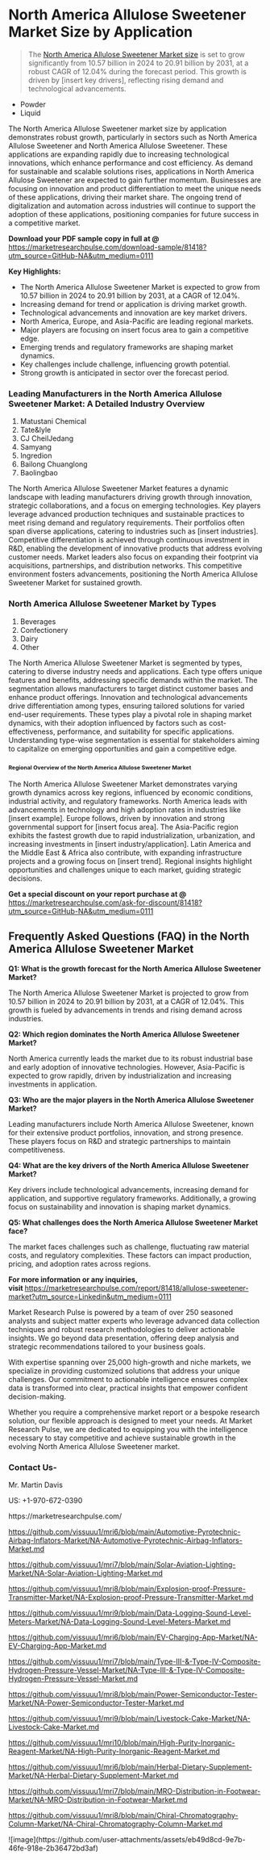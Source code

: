 <h1>North America Allulose Sweetener Market&nbsp;Size by Application</h1><blockquote><p>The <a href="https://marketresearchpulse.com/download-sample/81418?utm_source=GitHub-NA&amp;utm_medium=0111">North America Allulose Sweetener Market size</a> is set to grow significantly from 10.57 billion in 2024 to 20.91 billion by 2031, at a robust CAGR of 12.04% during the forecast period. This growth is driven by [insert key drivers], reflecting rising demand and technological advancements.</p></blockquote><ul><li>Powder<li> Liquid</li></ul><p>The North America Allulose Sweetener market size by application demonstrates robust growth, particularly in sectors such as North America Allulose Sweetener and North America Allulose Sweetener. These applications are expanding rapidly due to increasing technological innovations, which enhance performance and cost efficiency. As demand for sustainable and scalable solutions rises, applications in North America Allulose Sweetener are expected to gain further momentum. Businesses are focusing on innovation and product differentiation to meet the unique needs of these applications, driving their market share. The ongoing trend of digitalization and automation across industries will continue to support the adoption of these applications, positioning companies for future success in a competitive market.</p><p><strong>Download your PDF sample copy in full at @ </strong><a href="https://marketresearchpulse.com/download-sample/81418?utm_source=GitHub-NA&amp;utm_medium=0111">https://marketresearchpulse.com/download-sample/81418?utm_source=GitHub-NA&amp;utm_medium=0111</a></p><p><strong>Key Highlights: </strong></p><ul><li>The North America Allulose Sweetener Market is expected to grow from 10.57 billion in 2024 to 20.91 billion by 2031, at a CAGR of 12.04%.</li><li>Increasing demand for trend or application is driving market growth.</li><li>Technological advancements and innovation are key market drivers.</li><li>North America, Europe, and Asia-Pacific are leading regional markets.</li><li>Major players are focusing on insert focus area to gain a competitive edge.</li><li>Emerging trends and regulatory frameworks are shaping market dynamics.</li><li>Key challenges include challenge, influencing growth potential.</li><li>Strong growth is anticipated in sector over the forecast period.</li></ul><h3>Leading Manufacturers in the North America Allulose Sweetener Market: A Detailed Industry Overview</h3><ol><li>Matustani Chemical</li><li>Tate&lyle</li><li>CJ CheilJedang</li><li>Samyang</li><li>Ingredion</li><li>Bailong Chuanglong</li><li>Baolingbao</li></ol><div class="flex max-w-full flex-col flex-grow"><div class="min-h-8 text-message flex w-full flex-col items-end gap-2 whitespace-normal break-words [.text-message+&amp;]:mt-5" dir="auto" data-message-author-role="assistant" data-message-id="fd8432e4-4910-450d-b182-61b7bfb0a01f" data-message-model-slug="gpt-4o"><div class="flex w-full flex-col gap-1 empty:hidden first:pt-[3px]"><div class="markdown prose w-full break-words dark:prose-invert light"><p>The North America Allulose Sweetener Market features a dynamic landscape with leading manufacturers driving growth through innovation, strategic collaborations, and a focus on emerging technologies. Key players leverage advanced production techniques and sustainable practices to meet rising demand and regulatory requirements. Their portfolios often span diverse applications, catering to industries such as [insert industries]. Competitive differentiation is achieved through continuous investment in R&amp;D, enabling the development of innovative products that address evolving customer needs. Market leaders also focus on expanding their footprint via acquisitions, partnerships, and distribution networks. This competitive environment fosters advancements, positioning the North America Allulose Sweetener Market for sustained growth.</p></div></div></div></div><h3>North America Allulose Sweetener Market by Types</h3><ol><li>Beverages<li> Confectionery<li> Dairy<li> Other</li></ol><div class="flex max-w-full flex-col flex-grow"><div class="min-h-8 text-message flex w-full flex-col items-end gap-2 whitespace-normal break-words [.text-message+&amp;]:mt-5" dir="auto" data-message-author-role="assistant" data-message-id="084470be-0bb7-4664-bddf-5156b4f41249" data-message-model-slug="gpt-4o-mini"><div class="flex w-full flex-col gap-1 empty:hidden first:pt-[3px]"><div class="markdown prose w-full break-words dark:prose-invert light"><p>The North America Allulose Sweetener Market is segmented by types, catering to diverse industry needs and applications. Each type offers unique features and benefits, addressing specific demands within the market. The segmentation allows manufacturers to target distinct customer bases and enhance product offerings. Innovation and technological advancements drive differentiation among types, ensuring tailored solutions for varied end-user requirements. These types play a pivotal role in shaping market dynamics, with their adoption influenced by factors such as cost-effectiveness, performance, and suitability for specific applications. Understanding type-wise segmentation is essential for stakeholders aiming to capitalize on emerging opportunities and gain a competitive edge.</p></div></div></div></div><h3><span style="font-size: 11px;">Regional Overview of the North America Allulose Sweetener Market</span></h3><div class="flex max-w-full flex-col flex-grow"><div class="min-h-8 text-message flex w-full flex-col items-end gap-2 whitespace-normal break-words [.text-message+&amp;]:mt-5" dir="auto" data-message-author-role="assistant" data-message-id="e9038762-ce64-4e30-91c9-9bd413514231" data-message-model-slug="gpt-4o-mini"><div class="flex w-full flex-col gap-1 empty:hidden first:pt-[3px]"><div class="markdown prose w-full break-words dark:prose-invert light"><p>The North America Allulose Sweetener Market demonstrates varying growth dynamics across key regions, influenced by economic conditions, industrial activity, and regulatory frameworks. North America leads with advancements in technology and high adoption rates in industries like [insert example]. Europe follows, driven by innovation and strong governmental support for [insert focus area]. The Asia-Pacific region exhibits the fastest growth due to rapid industrialization, urbanization, and increasing investments in [insert industry/application]. Latin America and the Middle East &amp; Africa also contribute, with expanding infrastructure projects and a growing focus on [insert trend]. Regional insights highlight opportunities and challenges unique to each market, guiding strategic decisions.</p></div></div></div></div><p><strong>Get a special discount on your report purchase at @ </strong><a href="https://marketresearchpulse.com/ask-for-discount/81418?utm_source=GitHub-NA&amp;utm_medium=0111">https://marketresearchpulse.com/ask-for-discount/81418?utm_source=GitHub-NA&amp;utm_medium=0111</a></p><h2>Frequently Asked Questions (FAQ) in the North America Allulose Sweetener Market</h2><p><strong>Q1: What is the growth forecast for the North America Allulose Sweetener Market?</strong></p><p>The North America Allulose Sweetener Market is projected to grow from 10.57 billion in 2024 to 20.91 billion by 2031, at a CAGR of 12.04%. This growth is fueled by advancements in trends and rising demand across industries.</p><p><strong>Q2: Which region dominates the North America Allulose Sweetener Market?</strong></p><p>North America currently leads the market due to its robust industrial base and early adoption of innovative technologies. However, Asia-Pacific is expected to grow rapidly, driven by industrialization and increasing investments in application.</p><p><strong>Q3: Who are the major players in the North America Allulose Sweetener Market?</strong></p><p>Leading manufacturers include North America Allulose Sweetener, known for their extensive product portfolios, innovation, and strong presence. These players focus on R&amp;D and strategic partnerships to maintain competitiveness.</p><p><strong>Q4: What are the key drivers of the North America Allulose Sweetener Market?</strong></p><p>Key drivers include technological advancements, increasing demand for application, and supportive regulatory frameworks. Additionally, a growing focus on sustainability and innovation is shaping market dynamics.</p><p><strong>Q5: What challenges does the North America Allulose Sweetener Market face?</strong></p><p>The market faces challenges such as challenge, fluctuating raw material costs, and regulatory complexities. These factors can impact production, pricing, and adoption rates across regions.</p><p><strong>For more information or any inquiries, visit&nbsp;</strong><a href="https://marketresearchpulse.com/report/81418/allulose-sweetener-market?utm_source=Linkedin&utm_medium=0111">https://marketresearchpulse.com/report/81418/allulose-sweetener-market?utm_source=Linkedin&utm_medium=0111</a></p><p>Market Research Pulse is powered by a team of over 250 seasoned analysts and subject matter experts who leverage advanced data collection techniques and robust research methodologies to deliver actionable insights. We go beyond data presentation, offering deep analysis and strategic recommendations tailored to your business goals.</p><p>With expertise spanning over 25,000 high-growth and niche markets, we specialize in providing customized solutions that address your unique challenges. Our commitment to actionable intelligence ensures complex data is transformed into clear, practical insights that empower confident decision-making.</p><p>Whether you require a comprehensive market report or a bespoke research solution, our flexible approach is designed to meet your needs. At Market Research Pulse, we are dedicated to equipping you with the intelligence necessary to stay competitive and achieve sustainable growth in the evolving North America Allulose Sweetener market.</p><h3><strong>Contact Us-</strong></h3><p>Mr. Martin Davis</p><p>US: +1-970-672-0390</p><p>https://marketresearchpulse.com/</p><p><a href="https://github.com/vissuuu1/mri6/blob/main/Automotive-Pyrotechnic-Airbag-Inflators-Market/NA-Automotive-Pyrotechnic-Airbag-Inflators-Market.md">https://github.com/vissuuu1/mri6/blob/main/Automotive-Pyrotechnic-Airbag-Inflators-Market/NA-Automotive-Pyrotechnic-Airbag-Inflators-Market.md</a></p><p><a href="https://github.com/vissuuu1/mri7/blob/main/Solar-Aviation-Lighting-Market/NA-Solar-Aviation-Lighting-Market.md">https://github.com/vissuuu1/mri7/blob/main/Solar-Aviation-Lighting-Market/NA-Solar-Aviation-Lighting-Market.md</a></p><p><a href="https://github.com/vissuuu1/mri8/blob/main/Explosion-proof-Pressure-Transmitter-Market/NA-Explosion-proof-Pressure-Transmitter-Market.md">https://github.com/vissuuu1/mri8/blob/main/Explosion-proof-Pressure-Transmitter-Market/NA-Explosion-proof-Pressure-Transmitter-Market.md</a></p><p><a href="https://github.com/vissuuu1/mri9/blob/main/Data-Logging-Sound-Level-Meters-Market/NA-Data-Logging-Sound-Level-Meters-Market.md">https://github.com/vissuuu1/mri9/blob/main/Data-Logging-Sound-Level-Meters-Market/NA-Data-Logging-Sound-Level-Meters-Market.md</a></p><p><a href="https://github.com/vissuuu1/mri6/blob/main/EV-Charging-App-Market/NA-EV-Charging-App-Market.md">https://github.com/vissuuu1/mri6/blob/main/EV-Charging-App-Market/NA-EV-Charging-App-Market.md</a></p><p><a href="https://github.com/vissuuu1/mri7/blob/main/Type-III-&-Type-IV-Composite-Hydrogen-Pressure-Vessel-Market/NA-Type-III-&-Type-IV-Composite-Hydrogen-Pressure-Vessel-Market.md">https://github.com/vissuuu1/mri7/blob/main/Type-III-&-Type-IV-Composite-Hydrogen-Pressure-Vessel-Market/NA-Type-III-&-Type-IV-Composite-Hydrogen-Pressure-Vessel-Market.md</a></p><p><a href="https://github.com/vissuuu1/mri8/blob/main/Power-Semiconductor-Tester-Market/NA-Power-Semiconductor-Tester-Market.md">https://github.com/vissuuu1/mri8/blob/main/Power-Semiconductor-Tester-Market/NA-Power-Semiconductor-Tester-Market.md</a></p><p><a href="https://github.com/vissuuu1/mri9/blob/main/Livestock-Cake-Market/NA-Livestock-Cake-Market.md">https://github.com/vissuuu1/mri9/blob/main/Livestock-Cake-Market/NA-Livestock-Cake-Market.md</a></p><p><a href="https://github.com/vissuuu1/mri10/blob/main/High-Purity-Inorganic-Reagent-Market/NA-High-Purity-Inorganic-Reagent-Market.md">https://github.com/vissuuu1/mri10/blob/main/High-Purity-Inorganic-Reagent-Market/NA-High-Purity-Inorganic-Reagent-Market.md</a></p><p><a href="https://github.com/vissuuu1/mri6/blob/main/Herbal-Dietary-Supplement-Market/NA-Herbal-Dietary-Supplement-Market.md">https://github.com/vissuuu1/mri6/blob/main/Herbal-Dietary-Supplement-Market/NA-Herbal-Dietary-Supplement-Market.md</a></p><p><a href="https://github.com/vissuuu1/mri7/blob/main/MRO-Distribution-in-Footwear-Market/NA-MRO-Distribution-in-Footwear-Market.md">https://github.com/vissuuu1/mri7/blob/main/MRO-Distribution-in-Footwear-Market/NA-MRO-Distribution-in-Footwear-Market.md</a></p><p><a href="https://github.com/vissuuu1/mri8/blob/main/Chiral-Chromatography-Column-Market/NA-Chiral-Chromatography-Column-Market.md">https://github.com/vissuuu1/mri8/blob/main/Chiral-Chromatography-Column-Market/NA-Chiral-Chromatography-Column-Market.md</a></p>
![image](https://github.com/user-attachments/assets/eb49d8cd-9e7b-46fe-918e-2b36472bd3af)
